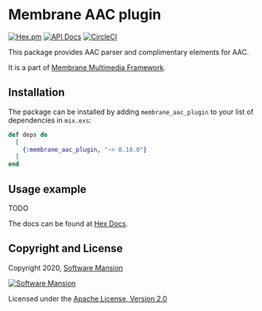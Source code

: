 # Membrane AAC plugin

[![Hex.pm](https://img.shields.io/hexpm/v/membrane_aac_plugin.svg)](https://hex.pm/packages/membrane_aac_plugin)
[![API Docs](https://img.shields.io/badge/api-docs-yellow.svg?style=flat)](https://hexdocs.pm/membrane_aac_plugin)
[![CircleCI](https://circleci.com/gh/membraneframework/membrane_aac_plugin.svg?style=svg)](https://circleci.com/gh/membraneframework/membrane_aac_plugin)

This package provides AAC parser and complimentary elements for AAC.

It is a part of [Membrane Multimedia Framework](https://membraneframework.org).

## Installation

The package can be installed by adding `membrane_aac_plugin` to your list of dependencies in `mix.exs`:

```elixir
def deps do
  [
	{:membrane_aac_plugin, "~> 0.18.0"}
  ]
end
```

## Usage example

TODO

The docs can be found at [Hex Docs](https://hexdocs.pm/membrane_aac_plugin).

## Copyright and License

Copyright 2020, [Software Mansion](https://swmansion.com/?utm_source=git&utm_medium=readme&utm_campaign=membrane_aac_plugin)

[![Software Mansion](https://membraneframework.github.io/static/logo/swm_logo_readme.png)](https://swmansion.com/?utm_source=git&utm_medium=readme&utm_campaign=membrane_aac_plugin)

Licensed under the [Apache License, Version 2.0](LICENSE)
